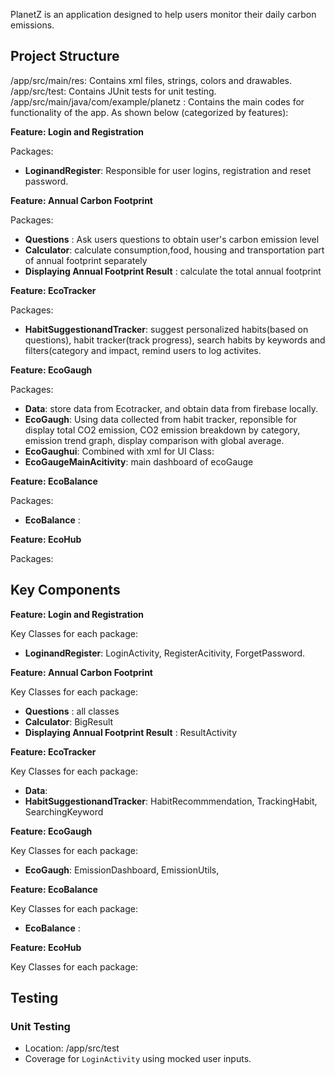 PlanetZ is an application designed to help users monitor their daily carbon emissions.

## Project Structure
/app/src/main/res: Contains xml files, strings, colors and drawables.
/app/src/test: Contains JUnit tests for unit testing.
/app/src/main/java/com/example/planetz : Contains the main codes for functionality of the app. As shown below (categorized by features):


**Feature: Login and Registration**

Packages:
  - **LoginandRegister**: Responsible for user logins, registration and reset password.


**Feature: Annual Carbon Footprint**

Packages:
  - **Questions** : Ask users questions to obtain user's carbon emission level
  - **Calculator**: calculate consumption,food, housing and transportation part of annual footprint separately
  - **Displaying Annual Footprint Result** : calculate the total annual footprint

**Feature: EcoTracker**


Packages:
  - **HabitSuggestionandTracker**: suggest personalized habits(based on questions), habit tracker(track progress), search habits by keywords and filters(category and impact,
                                   remind users to log activites.


**Feature: EcoGaugh**

Packages:
  - **Data**: store data from Ecotracker, and obtain data from firebase locally.
  - **EcoGaugh**: Using data collected from habit tracker, reponsible for display total CO2 emission, CO2 emission breakdown by category, emission trend graph, display                    comparison with global average.
  - **EcoGaughui**: Combined with xml for UI
Class:
 - **EcoGaugeMainAcitivity**: main dashboard of ecoGauge


**Feature: EcoBalance**

Packages:
  - **EcoBalance** :


**Feature: EcoHub**

Packages:


## Key Components
**Feature: Login and Registration**

Key Classes for each package:
  - **LoginandRegister**: LoginActivity, RegisterAcitivity, ForgetPassword.

**Feature: Annual Carbon Footprint**

Key Classes for each package:
  - **Questions** : all classes
  - **Calculator**: BigResult
  - **Displaying Annual Footprint Result** : ResultActivity

**Feature: EcoTracker**

Key Classes for each package:
  - **Data**:
  - **HabitSuggestionandTracker**: HabitRecommmendation, TrackingHabit, SearchingKeyword


**Feature: EcoGaugh**

Key Classes for each package:
  - **EcoGaugh**: EmissionDashboard, EmissionUtils,


**Feature: EcoBalance**

Key Classes for each package:
  - **EcoBalance** : 


**Feature: EcoHub**

Key Classes for each package:

## Testing
### Unit Testing
- Location: /app/src/test
- Coverage for `LoginActivity` using mocked user inputs.


